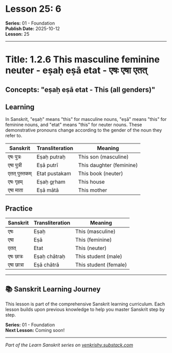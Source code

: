 # Lesson 25: 6

**Series:** 01 - Foundation  
**Publish Date:** 2025-10-12  
**Lesson:** 25

---

# Title: 1.2.6 This masculine feminine neuter - eṣaḥ eṣā etat - एषः एषा एतत्
## Concepts: "eṣaḥ eṣā etat - This (all genders)"

## Learning
In Sanskrit, "eṣaḥ" means "this" for masculine nouns, "eṣā" means "this" for feminine nouns, and "etat" means "this" for neuter nouns. These demonstrative pronouns change according to the gender of the noun they refer to.

| Sanskrit           | Transliteration      | Meaning                          |
| ------------------ | -------------------- | -------------------------------- |
| एषः पुत्रः         | Eṣaḥ putraḥ         | This son (masculine)            |
| एषा पुत्री         | Eṣā putrī           | This daughter (feminine)         |
| एतत् पुस्तकम्      | Etat pustakam       | This book (neuter)              |
| एषः गृहम्          | Eṣaḥ gṛham          | This house                       |
| एषा माता           | Eṣā mātā             | This mother                      |

## Practice
| Sanskrit           | Transliteration      | Meaning                          |
| ------------------ | -------------------- | -------------------------------- |
| एषः                | Eṣaḥ                 | This (masculine)                 |
| एषा                | Eṣā                  | This (feminine)                  |
| एतत्                | Etat                 | This (neuter)                    |
| एषः छात्रः         | Eṣaḥ chātraḥ        | This student (male)              |
| एषा छात्रा         | Eṣā chātrā          | This student (female)           |

---

## 📚 Sanskrit Learning Journey

This lesson is part of the comprehensive Sanskrit learning curriculum. Each lesson builds upon previous knowledge to help you master Sanskrit step by step.

**Series:** 01 - Foundation  
**Next Lesson:** Coming soon!

---
*Part of the Learn Sanskrit series on [venkrishy.substack.com](https://venkrishy.substack.com/s/learn_sanskrit)*
